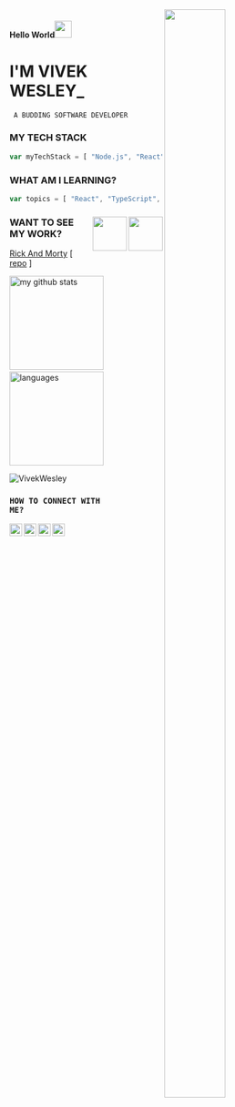 <!-- BANNER IMAGE RIGHTSIDE -->
<img src='https://i.pinimg.com/originals/8b/35/fe/8b35fef55fba1a201c9c7a11d3ec3d64.gif'  align="right" width="46%" height="70%" /> 

<!--  -->
#### Hello World<img src="https://raw.githubusercontent.com/iampavangandhi/iampavangandhi/master/gifs/Hi.gif" width="30"/> 

<!--
Hi there <img src="https://raw.githubusercontent.com/iampavangandhi/iampavangandhi/master/gifs/Hi.gif" width="30"/>
-->

# I'M VIVEK WESLEY_
<code> A BUDDING SOFTWARE DEVELOPER </code>

### MY TECH STACK
```javascript
var myTechStack = [ "Node.js", "React", "MongoDB", "Express" ]
```

### WHAT AM I LEARNING?
```javascript
var topics = [ "React", "TypeScript", "C++", "Data Structures and Algorithms" ] 
``` 

<!-- FEATURED PROJECTS -->
<div>
<div>

<!-- E CERTIFICATES | BADGES | AWARDS -->

<!-- #2 MASTER THE MAINFRAME CERTIFICATE -->
[<img src="https://discussions-static.influitive.com/uploads/db_8c911bd8_e163_4fd5_90b3_13906a121f19/original/2X/8/8c4dc175d0e4cc0a85e2f54e6f13d8a350ffa065.jpeg" width="60" align="right" />](https://discussions-static.influitive.com/uploads/db_8c911bd8_e163_4fd5_90b3_13906a121f19/original/2X/8/8c4dc175d0e4cc0a85e2f54e6f13d8a350ffa065.jpeg)

<!-- #1 HACKTOBERFEST BADGE -->
[<img src="https://res.cloudinary.com/practicaldev/image/fetch/s--ipK3ZYfm--/c_limit,f_auto,fl_progressive,q_80,w_375/https://dev-to-uploads.s3.amazonaws.com/uploads/badge/badge_image/80/hacktoberfest2020-badge_2.png" width="60" align="right" />](https://dev.to/badge/hacktoberfest-2020)


</div>
  
### WANT TO SEE MY WORK?
[Rick And Morty](https://vivekwesley.github.io/Rick-and-Morty-Episode/ "rick and morty episode app") [ [repo](https://github.com/VivekWesley/Rick-and-Morty-Episode "repo") ]

</div>


<!-- GITHUB README STATS AND MOST USED LANGUAGES -->
<div>
<div align="justified">
  
<img src="https://github-readme-stats.vercel.app/api?username=VivekWesley&show_icons=true&theme=tokyonight" alt="my github stats" height="165"  align=""/>&nbsp;
<img src="https://github-readme-stats.vercel.app/api/top-langs/?username=VivekWesley&layout=compact&theme=tokyonight" alt="languages" height="165"  align="">

</div>
</div>


<!-- PROFILE VIEWS -->
<div>
<img src=https://komarev.com/ghpvc/?username=VivekWesley alt="VivekWesley" align="left" />
</div>


<!-- LANGUAGES LOGO -->

<!-- NOT WORKING -->
<!--
<p align="right">
<img src="https://devicon.dev/devicon.git/icons/javascript/javascript-original.svg" width="30px" height="30px"/>
<img src="https://devicon.dev/devicon.git/icons/python/python-original.svg" width="30px" height="30px"/>
<img src="https://devicon.dev/devicon.git/icons/nodejs/nodejs-original.svg" width="30px" height="30px"/>
<img src="https://devicon.dev/devicon.git/icons/react/react-original.svg" width="30px" height="30px"/>
<img src="https://devicon.dev/devicon.git/icons/windows8/windows8-original.svg" width="30px" height="30px"/>
<img src="https://devicon.dev/devicon.git/icons/cplusplus/cplusplus-original.svg" width="30px" height="30px"/>
<img src="https://devicon.dev/devicon.git/icons/github/github-original.svg" width="30px" height="30px"/>
-->

<!-- <img src="https://devicon.dev/devicon.git/icons/c/c-original.svg" width="25px" height="25px"/> -->
<!-- <img src="https://devicon.dev/devicon.git/icons/gitlab/gitlab-original.svg" width="25px" height="25px"/> -->
<!-- <img src="https://devicon.dev/devicon.git/icons/typescript/typescript-original.svg" width="25px" height="25px"/> -->
<!-- <img src="https://devicon.dev/devicon.git/icons/java/java-original.svg" width="25px" height="25px"/> -->
<!-- <img src="https://devicon.dev/devicon.git/icons/php/php-original.svg" width="25px" height="25px"/> -->

<!-- <img src="https://devicon.dev/devicon.git/icons/apple/apple-original.svg" width="25px" height="25px"/> -->
<!-- <img src="https://devicon.dev/devicon.git/icons/rust/rust-plain.svg" width="25px" height="25px"/> -->
<!-- <img src="https://devicon.dev/devicon.git/icons/atom/atom-original.svg" width="25px" height="25px"/> -->
</p>

<br />

<!-- CONNECT WITH ME -->
### <code>HOW TO CONNECT WITH ME?</code>
<p>
<a href="https://twitter.com/vivek_wesley">
  <img align="left" alt="vivek_wesley | Twitter" width="22px" src="https://raw.githubusercontent.com/peterthehan/peterthehan/master/assets/twitter.svg" />
</a>
<a href="https://www.linkedin.com/in/vivek-wesley-ab125380/">
  <img align="left" alt="Vivek Wesley's LinkedIN" width="22px" src="https://raw.githubusercontent.com/peterthehan/peterthehan/master/assets/linkedin.svg" />
</a>
<a href="https://dev.to/vivekwesley">
  <img align="left" alt="Vievk Wesley's Spotify" width="22px" src="https://res.cloudinary.com/practicaldev/image/fetch/s--zg3sT9Js--/c_limit%2Cf_auto%2Cfl_progressive%2Cq_auto%2Cw_880/https://res.cloudinary.com/practicaldev/image/fetch/s--vHKcEiTe--/c_fill%2Cf_auto%2Cfl_progressive%2Ch_150%2Cq_auto%2Cw_150/https://dev-to-uploads.s3.amazonaws.com/uploads/user/profile_image/3/13d3b32a-d381-4549-b95e-ec665768ce8f.png" />
</a>
<a href="https://open.spotify.com/user/31ibtllpkpqpjpmwokcppzvn2bi4">
  <img align="left" alt="Vievk Wesley's Spotify" width="22px" src="https://raw.githubusercontent.com/peterthehan/peterthehan/master/assets/spotify.svg" />
</a>

<!-- 
<a href="https://discord.gg/XTW52Kt">
  <img align="left" alt="Vivek Wesley's Discord" width="22px" src="https://raw.githubusercontent.com/peterthehan/peterthehan/master/assets/discord.svg" />
</a> -->
<!-- <a href="https://www.reddit.com/user/geekyabhi/"> 
  <img align="left" alt="Abhishek's Reddit" width="22px" src="https://raw.githubusercontent.com/peterthehan/peterthehan/master/assets/reddit.svg" />
</a>
-->

</p>
<HappyCoding/> 
<happyCoding />


<!-- SUPPORT ME SECTION [BUY ME A COFFEE] -->  
<!--
### :point_down: Support me here! 
<a href="https://www.buymeacoffee.com/vivekwesley" target="_blank"><img src="https://www.buymeacoffee.com/assets/img/custom_images/orange_img.png" alt="Buy Me A Coffee" style="height: 30px !important;width: 174px !important;box-shadow: 0px 3px 2px 0px rgba(190, 190, 190, 0.5) !important;-webkit-box-shadow: 0px 3px 2px 0px rgba(190, 190, 190, 0.5) !important;" ></a>
-->
